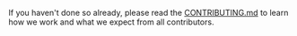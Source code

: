 If you haven't done so already, please read the
[CONTRIBUTING.md](https://github.com/openSUSE/open-build-service/blob/master/CONTRIBUTING.md)
to learn how we work and what we expect from all contributors.
